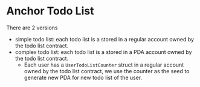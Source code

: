 # Anchor Todo List

There are 2 versions

- simple todo list: each todo list is a stored in a regular account owned by the todo list contract.
- complex todo list: each todo list is a stored in a PDA account owned by the todo list contract.
  - Each user has a `UserTodoListCounter` struct in a regular account owned by the todo list contract, we use the counter as the seed to generate new PDA for new todo list of the user.
